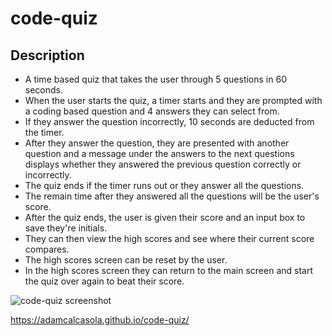 # code-quiz

## Description

- A time based quiz that takes the user through 5 questions in 60 seconds.
- When the user starts the quiz, a timer starts and they are prompted with a coding based question and 4 answers they can select from.
- If they answer the question incorrectly, 10 seconds are deducted from the timer.
- After they answer the question, they are presented with another question and a message under the answers to the next questions displays whether they answered the previous question correctly or incorrectly.
- The quiz ends if the timer runs out or they answer all the questions.
- The remain time after they answered all the questions will be the user's score.
- After the quiz ends, the user is given their score and an input box to save they're initials.
- They can then view the high scores and see where their current score compares.
- The high scores screen can be reset by the user.
- In the high scores screen they can return to the main screen and start the quiz over again to beat their score.

![code-quiz screenshot](/Assets/images/Screenshot_2021-10-24-212558.png?raw=true "screenshot")

https://adamcalcasola.github.io/code-quiz/